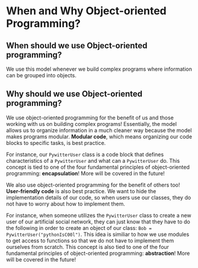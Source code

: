 <!--title={When and Why Object-oriented Programming?}-->

<!--badges={Software Engineering:15}-->

<!--concepts={python_objects.mdx}-->

# When and Why Object-oriented Programming?

## When should we use Object-oriented programming?

We use this model whenever we build complex programs where information can be grouped into objects. 

## Why should we use Object-oriented programming?

We use object-oriented programming for the benefit of us and those working with us on building complex programs! Essentially, the model allows us to organize information in a much cleaner way because the model makes programs modular. **Modular code**, which means organizing our code blocks to specific tasks, is best practice. 

For instance, our `PywitterUser` class is a code block that defines characteristics of a `PywitterUser` and what can a `PywitterUser` do. This concept is tied to one of the four fundamental principles of object-oriented programming: **encapsulation**! More will be covered in the future! 

We also use object-oriented programming for the benefit of others too! **User-friendly code** is also best practice. We want to hide the implementation details of our code, so when users use our classes, they do not have to worry about how to implement them. 

For instance, when someone utilizes the `PywitterUser` class to create a new user of our artificial social network, they can just know that they have to do the following in order to create an object of our class: `Bob = PywitterUser("pythonIsC00l")`. This idea is similiar to how we use modules to get access to functions so that we do not have to implement them ourselves from scratch. This concept is also tied to one of the four fundamental principles of object-oriented programming: **abstraction**! More will be covered in the future!